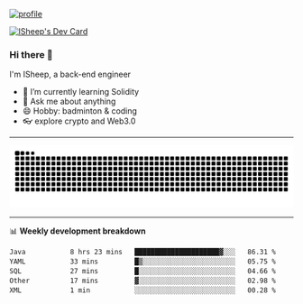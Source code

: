 [![profile](https://user-images.githubusercontent.com/54968314/208005045-e4b42f3b-833d-4242-bfcc-e764865553a2.svg)](https://www.calligrapher.ai/)

<a href="https://app.daily.dev/linziyang1106"><img src="https://api.daily.dev/devcards/v2/i4Spwx5Skx5FpTqWcwoit.png?r=kgx&type=wide" width="652" alt="ISheep's Dev Card"/></a>

### Hi there 🐏

I'm ISheep, a back-end engineer

- 🔭 I’m currently learning Solidity
- 💬 Ask me about anything
- 😄 Hobby: badminton & coding
- 👓 explore crypto and Web3.0

-------

![](https://raw.githubusercontent.com/ISheepp/ISheepp/output/github-contribution-grid-snake.svg)

-------

📊 **Weekly development breakdown**
<!--START_SECTION:waka-->

```txt
Java           8 hrs 23 mins   █████████████████████▓░░░   86.31 %
YAML           33 mins         █▒░░░░░░░░░░░░░░░░░░░░░░░   05.75 %
SQL            27 mins         █░░░░░░░░░░░░░░░░░░░░░░░░   04.66 %
Other          17 mins         ▓░░░░░░░░░░░░░░░░░░░░░░░░   02.98 %
XML            1 min           ░░░░░░░░░░░░░░░░░░░░░░░░░   00.28 %
```

<!--END_SECTION:waka-->
